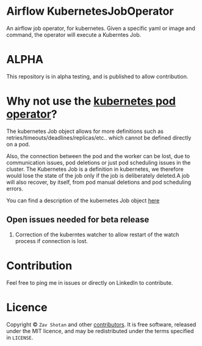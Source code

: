 # Airflow KubernetesJobOperator

An airflow job operator, for kubernetes. Given a specific yaml or image and command,
the operator will execute a Kuberntes Job.

# ALPHA

This repository is in alpha testing, and is published
to allow contribution.

# Why not use the [kubernetes pod operator](https://github.com/apache/airflow/blob/master/airflow/contrib/operators/kubernetes_pod_operator.p)?

The kubernetes Job object allows for more definitions such as retries/timeouts/deadlines/replicas/etc.. which cannot be defined directly on a pod.

Also, the connection between the pod and the worker can be lost, due to communication issues,
pod deletions or just pod scheduling issues in the cluster. The Kubernetes Job is a definition in kubernetes, we therefore would lose the state of the job only if the job is deliberately deleted.A job will also recover, by itself, from pod manual deletions and pod scheduling errors.

You can find a description of the kubernetes Job object [here](https://kubernetes.io/docs/concepts/workloads/controllers/jobs-run-to-completion/)

## Open issues needed for beta release

1. Correction of the kuberntes watcher to allow restart of the watch process
   if connection is lost.

# Contribution

Feel free to ping me in issues or directly on LinkedIn to contribute.

# Licence

Copyright ©
`Zav Shotan` and other [contributors](https://github.com/LamaAni/postgres-xl-helm/graphs/contributors).
It is free software, released under the MIT licence, and may be redistributed under the terms specified in `LICENSE`.

